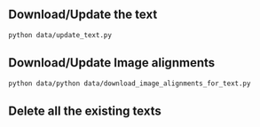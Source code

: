 ## Download/Update the text

```bash
python data/update_text.py
```

## Download/Update Image alignments

```bash
python data/python data/download_image_alignments_for_text.py
```

## Delete all the existing texts

```

```
